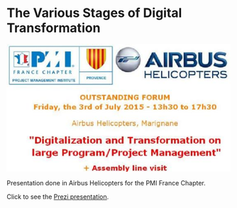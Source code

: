 # The Various Stages of Digital Transformation

![Image of the mAirbus Helicopters meeting](../images/ah2015.jpg)

Presentation done in Airbus Helicopters for the PMI France Chapter.

Click to see the [Prezi presentation](https://prezi.com/lguq169w2vuu/the-various-stages-of-digital-transformation/?utm_campaign=share&utm_medium=copy).
